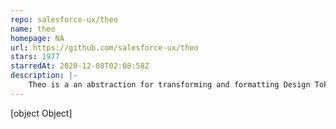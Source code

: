 ```yaml
---
repo: salesforce-ux/theo
name: theo
homepage: NA
url: https://github.com/salesforce-ux/theo
stars: 1977
starredAt: 2020-12-08T02:08:58Z
description: |-
    Theo is a an abstraction for transforming and formatting Design Tokens
---
```


[object Object]
